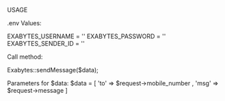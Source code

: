 USAGE

.env Values:

EXABYTES_USERNAME = '' 
EXABYTES_PASSWORD = '' 
EXABYTES_SENDER_ID = '' 

Call method:

Exabytes::sendMessage($data);

Parameters for $data:
$data = [ 'to' => $request->mobile_number , 'msg' => $request->message ]


